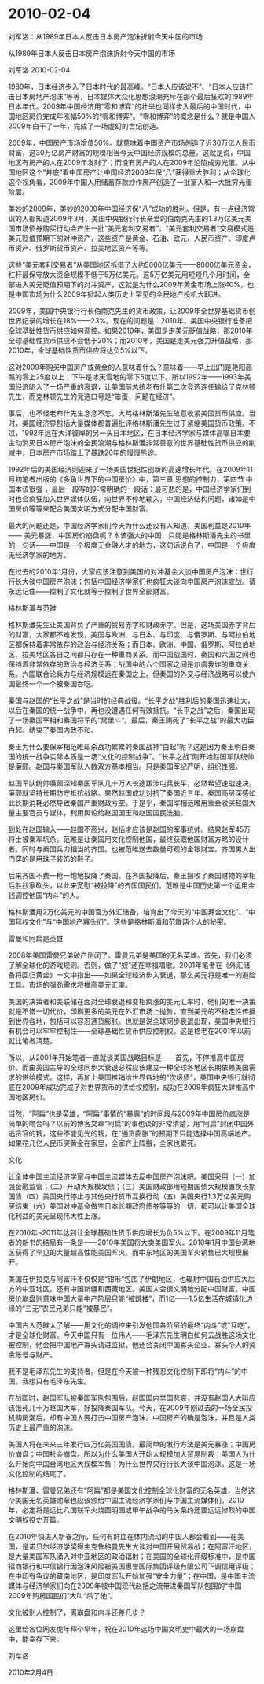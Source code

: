 # 2010-02-04

刘军洛：从1989年日本人反击日本房产泡沫折射今天中国的市场

从1989年日本人反击日本房产泡沫折射今天中国的市场

刘军洛 2010-02-04 

1989年，日本经济步入了日本时代的最高峰。“日本人应该说不”、“日本人应该打击日本房地产泡沫”等等，日本媒体大众化思想浪潮充斥在那个最后狂欢的1989年日本年代。2009年中国经济用“零和博弈”的壮举也同样步入最后的中国时代，中国地区房价完成年涨幅50%的“零和博弈”。“零和博弈”的概念是什么？就是中国人2009年白干了一年，完成了一场虚幻的世纪创造。

2009年，中国房产市场增值50%。就意味着中国资产市场创造了近30万亿人民币财富，这30万亿房产财富的规模相当今天中国经济规模的总量。这就是说，中国地区有房产的人在2009年发财了；而没有房产的人在2009年沦陷成穷光蛋。从中国地区这个“井底”看中国房产让中国经济2009年保“八”获得重大胜利；从全球化这个视角看，2009年中国人用储蓄存款炒作房产创造了一批富人和一大批穷光蛋阶层。

美妙的2009年，美妙的2009年中国经济保“八”成功的胜利。但是，有一点经济常识的人都知道2009年3月，美国中央银行行长亲爱的伯南克先生的1.3万亿美元美国市场债券购买行动会产生一批“美元套利交易者”。“美元套利交易者”交易模式是美元贬值预期下的对冲资产，这些资产是黄金、石油、欧元、人民币资产、印度卢币资产、俄罗斯货币资产、拉美地区资产等等。

这些“美元套利交易者”从美国地区拆借了大约5000亿美元——8000亿美元资金，杠杆最保守放大资金规模不低于5万亿美元。这5万亿美元用短短几个月时间，全部进入美元贬值预期下的对冲资产，这就是为什么2009年黄金市场上涨40%，也是中国市场为什么2009年掀起人类历史上罕见的全民地产投机大跃进。

2009年，美国中央银行行长伯南克先生的货币政策，让2009年全世界基础货币创世界纪录的增长在18%——23%。现在的问题是：2010年，美国中央银行准备把全球基础性货币供应如何调控。如果2010年，美国是走美元贬值战略，那2010年全球基础性货币供应不会低于20%；而2010年，美国是走美元强力升值战略，那2010年，全球基础性货币供应将达负5%以下。

这对2009年购买中国房产或黄金的人意味着什么？意味着——早上出门是艳阳高照的零上25度以上；下午是冰天雪地的零下5度以下。所以1992年——1993年美国经济陷入了一场严重的衰退，让美国前总统老布什第二次竞选连任输给了克林顿先生，而克林顿先生的竞选口号是“笨蛋，问题在经济”。

事后，也不怪老布什先生念念不忘，大骂格林斯潘先生故意收紧美国货币供应。当时，美国经济界包括大量媒体都普遍批评格林斯潘先生过于紧缩美国货币政策。不过，1992年远在大洋彼岸的另一头日本地区，在日本经济学家与媒体高唱日本要主动消灭日本房产泡沫的全民浪潮与格林斯潘非常善意的世界基础性货币供应的削减中，日本房产市场踏上了暴跌20年的慢慢熊途。

1992年后的美国经济则迎来了一场美国世纪性创新的高速增长年代。在2009年11月初笔者出版的《多角世界下的中国房价》中，第三章 思想的控制力，第四节 中国本该很强 ，最后一段写的非常明确的一段话：最可悲的是，中国经济学家们到时也会疯狂加入世界媒体队伍，向世界不停地输入，中国经济结构问题，诸如是中国房价等等来配合美国文明方式分配中国财富。

最大的问题还是，中国经济学家们今天为什么还没有人知道，美国利益是2010年—— 美元暴涨，中国房价崩盘呢？本该强大的中国，只能是格林斯潘先生的书里的一句话——中国是一个极度无金融人才的地方，这句话说白了，中国是一个极度无经济学家的地方。

在过去的2010年1月份，大家应该注意到美国的对冲基金大谈中国房产泡沫；世行行长大谈中国房产泡沫；包括中国经济学家们也疯狂大谈向中国房产泡沫宣战。请永远记住——控制了文化就等于控制了世界全部财富。

格林斯潘与范睢

格林斯潘先生让美国背负了严重的贸易赤字和财政赤字。但是，这场美国赤字背后的财富，大家都不难发现，美国与欧洲、与日本、与印度、与俄罗斯、与阿拉伯地区都保持着非常依存的政治与经济关系；而日本、欧洲、中国、俄罗斯、阿拉伯地区、拉美地区各自之间都只存在一种重商关系。而中国战国时，秦国和六国之间也保持着非常依存的政治与经济关系；战国中的六个国家之间是尔虞我诈的重商关系。六国联合论兵力与经济规模远在秦国之上。但秦国的外交与经济战略可以使六国最终一个一个被秦国吞吃。

秦国与赵国的“长平之战”是当时的经典战役。“长平之战”胜利后的秦国迅速壮大，以后在秦国的统一战争中，再也没遭遇任何有效抵抗。“长平之战”之后，秦国出现了一场秦国宰相和秦国将军的“窝里斗”。最后，秦王赐死了“长平之战”的最大功臣白起。结束了秦国内政不和。

秦王为什么要保宰相范睢却杀战功累累的秦国战神“白起”呢？这是因为秦王明白秦国的统一战争实际本质是一场“文化的控制战争”。“长平之战”刚开始赵国军队统帅是廉颇。赵国与秦国军队人数双方基本相当。只是秦国军纪严明，组织性强。

赵国军队统帅廉颇深知秦国军队几十万人长途跋涉屯兵长平，必然希望速战速决。廉颇就坚持长期防守抵抗战略。果然赵国成功对抗了秦国近三年。秦国高层深感如此长期消耗必然导致秦国严重财政亏空。于是乎，秦国宰相范睢用重金收买赵国大量主要官员与媒体，利用舆论给赵国国王和赵国国民洗脑。

到处在赵国输入——赵国不高兴，赵括才应该是赵国的军事统帅。结果赵军45万将士被秦军坑杀。范睢是让秦国用文化控制他国，最终获取他国财富方略的设计者。同时与秦国兵力相当的齐国。也被范睢送去数量可观的金银财宝。齐国男人出门穿的是用珠子装饰的鞋子。

后来齐国不费一枪一炮地投降了秦国。在齐国投降后，秦王把收了秦国财物的宰相后胜抄家砍头，以此来宽慰“被投降”的齐国国民们。范睢是中国历史第一个运用金钱调控他国“内斗”的人。

格林斯潘用2万亿美元的中国官方外汇储备，培育出了今天的“中国拜金文化”、“中国拜权文化”与“中国地产寡头们”。这些是格林斯潘和范睢两个人的秘密。

雷曼和阿扁是英雄

2008年美国雷曼兄弟破产倒闭了。雷曼兄弟是美国的无名英雄。首先，我们必须了解全球化的游戏规则。否则，做了“奴”还在幸福唱歌。2001年笔者在《外汇储备将回归黄金》一文中指出——如果全球经济步入衰退，那么美元将是唯一的避险工具。市场的强劲需求将推高美元汇率。

美国的决策者和美联储在面对全球衰退和变相疯涨的美元汇率时，他们的唯一决策就是不惜一切代价，印刷更多的美元在外汇市场上抛售，直到美元的不稳定性传播到世界各地，包括可以容忍通货膨胀。也就是说全球同步衰退出现，美国中央银行有机会可以牢牢控制住——全球基础性货币供应控制权。这是格老在2001年以前就比笔者清楚。

所以，从2001年开始笔者一直就谈美国战略目标是——首先，不停推高中国房价。而由美国主导的全球同步大衰退必然应该建立一种全球各地区长期依赖美国需求的供给模式。这样，再加上美国推销给世界各地的“次级债”，美国中央银行就彻底在2009年成功完成了对世界货币的供给权控制，成功在2009年疯狂大肆推高中国地区房价。

当然，“阿扁”也是英雄，“阿扁”事情的“暴露”的时间段与2009年中国房价疯涨是简单的吻合吗？以前的博客文章“阿扁”的事也谈的非常清楚，用“阿扁”封闭中国外逃贪官的钱，这些不能见光的钱，在“通货膨胀”的预期下只能选择中国高端地产。如果花几亿人民币买黄金在家里，全家齐上阵搬，全家也累死。

文化

让全体中国主流经济学家与中国主流媒体去反中国房产泡沫吧。美国采用（一）加强金融监管；（二）开动大规模发债；（三）美国财政部用短期国债大规模置换长期国债（四）美国央行停止与其他央行货币互换行动（五）美国央行1.3万亿美元购买结束（六）美国对冲基金做空日本长期政府债券等等的一切，都可以让美国全球化利益的美元呈现伟大性上涨。

在2010年~2011年达到让全球基础性货币供应增长为负5%以下。在2009年11月笔者的新书的结局有一条是——2010年美国将大卖美国军火。2010年1月中国台湾地区获得了罕见的大量超高性能美国军火。而中东地区的美国军火销售已大规模展开。

美国在伊拉克与阿富汗不仅仅是“钳形”包围了伊朗地区，也辐射中国石油供应大后方的中亚地区，还有中国新疆和西藏地区。美国人会很文明地分配中国财富。中国房价崩盘则意味中国大量中产阶层只能“被跳楼”，而1亿——1.5亿生活在城镇化边缘的“三无”农民兄弟只能“被暴民”。

中国古人范睢太了解——用文化的调控来引发他国各阶层的最终“内斗”或“互吃”，才是全球化财富。今天中国只有一位伟人——毛泽东先生明白如何去战胜这场文化被控制，他会把中国地产寡头请进监狱，他还会关闭中国寡头企业、寡头个人的资金账号与财产。

我不是毛泽东先生的支持者。但是在今天被一种残忍文化控制下即将“内斗”的中国。我想只有毛泽东先生。

在战国时，赵国军队被秦国军队包围后，赵国国内举国悲哀，并没有赵国人大叫应该饿死几十万赵国大军，好投降秦国军队。今天，在2009年刚过去的一场全民投机购房潮后，却有中国人要打击中国房产泡沫。中国房产的确是泡沫，并且是人类历史上最严重的泡沫。

美国人将在未来三年发行四万亿美国国债。最简单的发行方法是美元暴涨；中国房价崩盘；中国社会崩盘。所以为什么美国人开始大规模加大贸易制裁；美国人为什么开始向中国台湾地区大规模军售；为什么世界央行行长大谈中国泡沫。这是一场文化控制的结尾了。

格林斯潘、雷曼兄弟还有“阿扁”都是美国文化控制全球化财富的无名英雄，当然这个美国无名英雄勋章也应该颁给中国主流经济学家们与中国主流媒体们。2010年，必定将是远比八国联军火烧圆明园或甲午战争的马关条约还要远远惨烈的中国文明奴役史开篇。

在2010年快进入新春之际，任何有鲜血在体内流动的中国人都会看到——在美国，是诺贝尔经济学奖得主克鲁格曼先生大谈对中国开展贸易战；在阿富汗地区，是大量美国军队涌入对中亚地区的政治辐射；在美国的全球化评级标准中，是中国招商银行和中信银行因泡沫风险被美国惠誉国际集团评级有限公司下调信用评级；在中印有争议的藏南地区，是印度军队开始加强“安全力量”；在中国，是中国主流媒体与经济学家们向在2009年被中国现代赵括之流带进秦国军队包围的“中国2009年购房国民们”大叫“杀了他”。

文化被别人控制了，离崩盘和内斗还差几步？

这里给各位网友虎年拜个早年，祝在2010年这场中国文明史中最大的一场崩盘中，能幸存下来。

刘军洛

2010年2月4日
